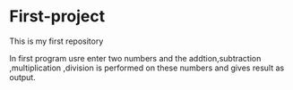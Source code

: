 # First-project
This is my first repository
<br>

In first program usre enter two numbers and the addtion,subtraction ,multiplication ,division is performed on these numbers and gives result as output.
</br>
